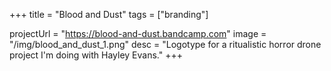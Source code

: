 +++
title = "Blood and Dust"
tags = ["branding"]

projectUrl = "https://blood-and-dust.bandcamp.com"
image = "/img/blood_and_dust_1.png"
desc = "Logotype for a ritualistic horror drone project I'm doing with Hayley Evans."
+++
